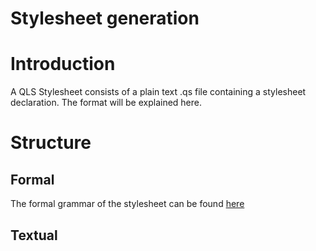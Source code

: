 Stylesheet generation
=====================

# Introduction
A QLS Stylesheet consists of a plain text .qs file containing a 
stylesheet declaration. The format will be explained here.

# Structure

## Formal
The formal grammar of the stylesheet can be found [here](../src/lang/qls/syntax/QLS.rsc)

## Textual
